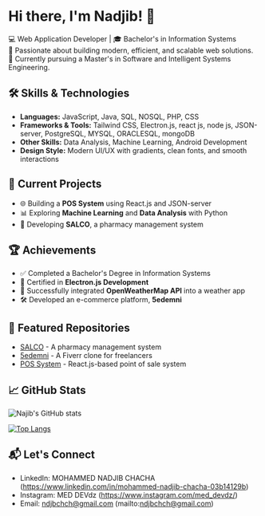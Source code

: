 # Hi there, I'm Nadjib! 👋

💻 Web Application Developer | 🎓 Bachelor's in Information Systems  
🌟 Passionate about building modern, efficient, and scalable web solutions.  
🚀 Currently pursuing a Master's in Software and Intelligent Systems Engineering.


## 🛠️ Skills & Technologies
- **Languages:** JavaScript, Java, SQL, NOSQL, PHP, CSS   
- **Frameworks & Tools:** Tailwind CSS, Electron.js, react js, node js, JSON-server, PostgreSQL, MYSQL, ORACLESQL, mongoDB
- **Other Skills:** Data Analysis, Machine Learning, Android Development  
- **Design Style:** Modern UI/UX with gradients, clean fonts, and smooth interactions


## 🚧 Current Projects
- 🌐 Building a **POS System** using React.js and JSON-server  
- 📊 Exploring **Machine Learning** and **Data Analysis** with Python  
- 🌟 Developing **SALCO**, a pharmacy management system  


## 🏆 Achievements
- ✅ Completed a Bachelor's Degree in Information Systems  
- 📜 Certified in **Electron.js Development**  
- 🔗 Successfully integrated **OpenWeatherMap API** into a weather app  
- 🛠️ Developed an e-commerce platform, **5edemni**  


## 📂 Featured Repositories
- [SALCO](https://github.com/yourusername/salco) - A pharmacy management system  
- [5edemni](https://github.com/yourusername/5edemni) - A Fiverr clone for freelancers  
- [POS System](https://github.com/yourusername/pos-system) - React.js-based point of sale system  


## 📈 GitHub Stats
![Najib's GitHub stats](https://github-readme-stats.vercel.app/api?username=yourusername&show_icons=true&theme=radical)

[![Top Langs](https://github-readme-stats.vercel.app/api/top-langs/?username=yourusername&layout=compact&theme=radical)](https://github.com/yourusername)


## 📬 Let's Connect
- LinkedIn: MOHAMMED NADJIB CHACHA (https://www.linkedin.com/in/mohammed-nadjib-chacha-03b14129b)  
- Instagram: MED DEVdz (https://www.instagram.com/med_devdz/)  
- Email: ndjbchch@gmail.com (mailto:ndjbchch@gmail.com)  

